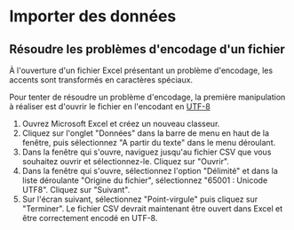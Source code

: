 # Importer des données

## Résoudre les problèmes d'encodage d'un fichier

À l'ouverture d'un fichier Excel présentant un problème d'encodage, les accents sont transformés en caractères spéciaux.

Pour tenter de résoudre un problème d'encodage, la première manipulation à réaliser est d'ouvrir le fichier en l'encodant en [UTF-8](https://fr.wikipedia.org/wiki/UTF-8)

1. Ouvrez Microsoft Excel et créez un nouveau classeur.
2. Cliquez sur l'onglet "Données" dans la barre de menu en haut de la fenêtre, puis sélectionnez "A partir du texte" dans le menu déroulant.
3. Dans la fenêtre qui s'ouvre, naviguez jusqu'au fichier CSV que vous souhaitez ouvrir et sélectionnez-le. Cliquez sur "Ouvrir".
4. Dans la fenêtre qui s'ouvre, sélectionnez l'option "Délimité" et dans la liste déroulante "Origine du fichier", sélectionnez "65001 : Unicode UTF8". Cliquez sur "Suivant".
5. Sur l'écran suivant, sélectionnez "Point-virgule" puis cliquez sur "Terminer". Le fichier CSV devrait maintenant être ouvert dans Excel et être correctement encodé en UTF-8.
